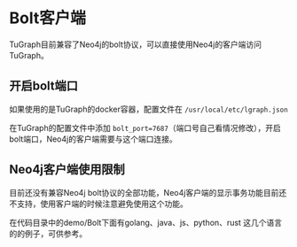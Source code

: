 # Bolt客户端

TuGraph目前兼容了Neo4j的bolt协议，可以直接使用Neo4j的客户端访问TuGraph。

## 开启bolt端口

如果使用的是TuGraph的docker容器，配置文件在 `/usr/local/etc/lgraph.json`

在TuGraph的配置文件中添加 `bolt_port=7687`（端口号自己看情况修改），开启bolt端口，Neo4j的客户端需要与这个端口连接。

## Neo4j客户端使用限制

目前还没有兼容Neo4j bolt协议的全部功能，Neo4j客户端的显示事务功能目前还不支持，使用客户端的时候注意避免使用这个功能。

在代码目录中的demo/Bolt下面有golang、java、js、python、rust 这几个语言的的例子，可供参考。